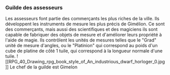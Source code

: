 ### Guilde des assesseurs
Les assesseurs font partie des commerçants les plus riches de la ville. Ils développent les instruments de mesure les plus précis de Gimélion. Ce sont des commerçants, mais aussi des scientifiques et des magiciens ils sont capable de fabriquer des objets de mesure et d'améliorer leurs propriété à l'aide de magie.
Ils contrôlent les unités de mesures telles que le "Grad" unité de mesure d'angles, ou le "Platinion" qui correspond au poids d'un cube de platine de côté 1 tuile, qui correspond à la longueur normale d'une tuile.
![[RPG_40_Drawing_rpg_book_style_of_An_industrious_dwarf_horloger_0.jpg]]
Le chef de la guilde est Gimelon